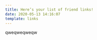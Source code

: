 ```yaml
---
title: Here’s your list of friend links!
date: 2020-05-13 14:16:07
template: links
---
```




qweqweqweqw
